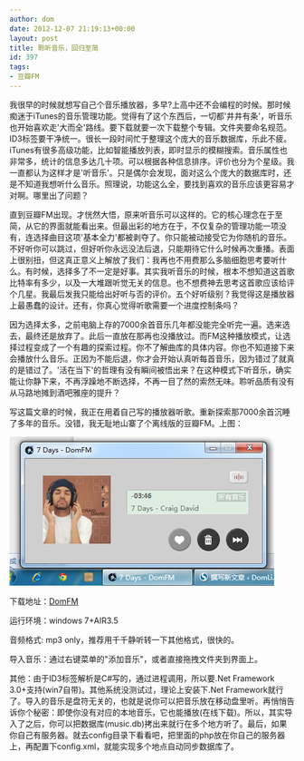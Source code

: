 ```yaml
---
author: dom
date: 2012-12-07 21:19:13+00:00
layout: post
title: 聆听音乐，回归至简
id: 397
tags:
- 豆瓣FM
---
```


我很早的时候就想写自己个音乐播放器，多早?上高中还不会编程的时候。那时候痴迷于iTunes的音乐管理功能。觉得有了这个东西后，一切都'井井有条'，听音乐也开始喜欢走'大而全'路线。要下载就要一次下载整个专辑。文件夹要命名规范。ID3标签要干净统一。很长一段时间忙于整理这个庞大的音乐数据库，乐此不疲。iTunes有很多高级功能，比如智能播放列表，即时显示的模糊搜索。音乐属性也非常多，统计的信息多达几十项。可以根据各种信息排序。评价也分为个星级。我一直都认为这样才是'听音乐'。只是偶尔会发现，面对这么个庞大的数据库时，还是不知道我想听什么音乐。照理说，功能这么全，要找到喜欢的音乐应该更容易才对啊。哪里出了问题？

直到豆瓣FM出现。才恍然大悟，原来听音乐可以这样的。它的核心理念在于至简，从它的界面就能看出来。但最出彩的地方在于，不仅复杂的管理功能一项没有，连选择曲目这项'基本全力'都被剥夺了。你只能被动接受它为你随机的音乐。不好听你可以跳过，但好听你永远没法后退，只能期待它什么时候再次重播。表面上很别扭，但这真正意义上解放了我们：我再也不用费那么多脑细胞思考要听什么。有时候，选择多了不一定是好事。其实我听音乐的时候，根本不想知道这首歌比特率有多少，以及一大堆跟听觉无关的信息。也不想费神去思考这首歌应该给评个几星。我最后发我只能给出好听与否的评价。五个好听级别？我觉得这是播放器上最愚蠢的设计。还有，你真心觉得听歌需要一个进度控制条吗？

因为选择太多，之前电脑上存的7000余首音乐几年都没能完全听完一遍。选来选去，最终还是放弃了。此后一直放在那再也没播放过。而FM这种播放模式，让选择过程变成了一个有趣的探索过程。你不了解曲库的具体内容。你也不知道接下来会播放什么音乐。正因为不能后退，你才会开始认真听每首音乐，因为错过了就真的是错过了。'活在当下'的哲理有没有瞬间被悟出来？在这种模式下听音乐，确实能让你静下来，不再浮躁地不断选择，不再一目了然的索然无味。聆听品质有没有从马路地摊到酒吧雅座的提升？

写这篇文章的时候，我正在用着自己写的播放器听歌。重新探索那7000余首沉睡了多年的音乐。没错，我无耻地山寨了个离线版的豆瓣FM。上图：

[![DomFM](/uploads/2012/12/DomFM.png)](/uploads/2012/12/DomFM.png)

下载地址：[DomFM](/uploads/2012/12/DomFM.rar)

运行环境：windows 7+AIR3.5

音频格式: mp3 only，推荐用千千静听转一下其他格式，很快的。

导入音乐：通过右键菜单的"添加音乐"，或者直接拖拽文件夹到界面上。

其他：由于ID3标签解析是C#写的，通过进程调用，所以要.Net Framework 3.0+支持(win7自带)。其他系统没测试过，理论上安装下.Net Framework就行了。导入的音乐是盘符无关的，也就是说你可以把音乐放在移动盘里听。再悄悄告诉你个秘密：即使你没有对应的本地音乐，它也能播放(在线下载)。所以，其实导入了之后，你可以把数据库(music.db)拷出来就行在多个地方听了。最后，如果你自己有服务器。就去config目录下看看吧，把里面的php放在你自己的服务器上，再配置下config.xml，就能实现多个地点自动同步数据库了。


